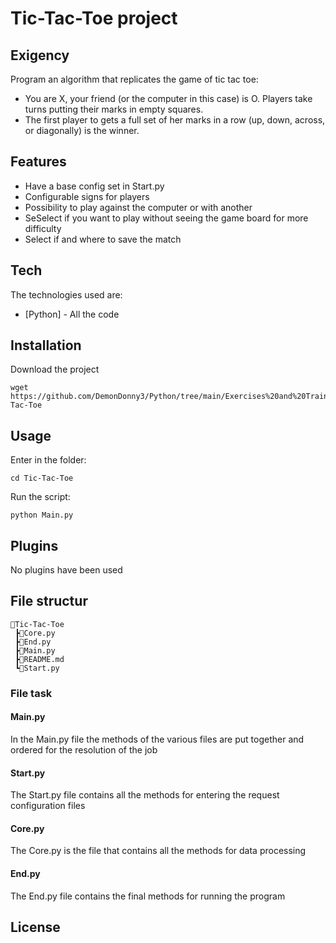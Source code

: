 # Tic-Tac-Toe project
## Exigency
Program an algorithm that replicates the game of tic tac toe:
- You are X, your friend (or the computer in this case) is O. Players take turns putting their marks in empty squares.
- The first player to gets a full set of her marks in a row (up, down, across, or diagonally) is the winner.

## Features

- Have a base config set in Start.py
- Configurable signs for players
- Possibility to play against the computer or with another
- SeSelect if you want to play without seeing the game board for more difficulty
- Select if and where to save the match

## Tech
The technologies used are:

- [Python] - All the code

## Installation
Download the project

```
wget https://github.com/DemonDonny3/Python/tree/main/Exercises%20and%20Training/Exercises/Tic-Tac-Toe
```

## Usage
Enter in the folder:

```
cd Tic-Tac-Toe
```

Run the script:

```
python Main.py
```

## Plugins
No plugins have been used

## File structur
```
📂Tic-Tac-Toe
 ┣📜Core.py
 ┣📜End.py
 ┣📜Main.py
 ┣📜README.md
 ┗📜Start.py
```

### File task
#### Main.py
In the Main.py file the methods of the various files are put together and ordered for the resolution of the job

#### Start.py
The Start.py file contains all the methods for entering the request configuration files

#### Core.py
The Core.py is the file that contains all the methods for data processing

#### End.py
The End.py file contains the final methods for running the program

## License